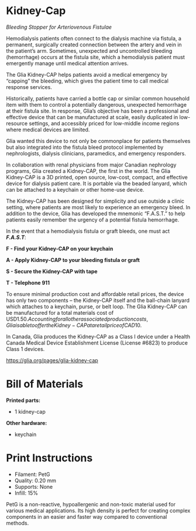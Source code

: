 # Kidney-Cap
*Bleeding Stopper for Arteriovenous Fistulae*

Hemodialysis patients often connect to the dialysis machine via fistula, a permanent, surgically created connection between the artery and vein in the patient’s arm. Sometimes, unexpected and uncontrolled bleeding (hemorrhage) occurs at the fistula site, which a hemodialysis patient must emergently manage until medical attention arrives.

The Glia Kidney-CAP helps patients avoid a medical emergency by “capping” the bleeding, which gives the patient time to call medical response services.

Historically, patients have carried a bottle cap or similar common household item with them to control a potentially dangerous, unexpected hemorrhage at their fistula site. In response, Glia’s objective has been a professional and effective device that can be manufactured at scale, easily duplicated in low-resource settings, and accessibly priced for low-middle income regions where medical devices are limited.

Glia wanted this device to not only be commonplace for patients themselves but also integrated into the fistula bleed protocol implemented by nephrologists, dialysis clinicians, paramedics, and emergency responders.

In collaboration with renal physicians from major Canadian nephrology programs, Glia created a Kidney-CAP, the first in the world.  The Glia Kidney-CAP is a 3D printed, open source, low-cost, compact, and effective device for dialysis patient care. It is portable via the beaded lanyard, which can be attached to a keychain or other home-use device.

The Kidney-CAP has been designed for simplicity and use outside a clinic setting, where patients are most likely to experience an emergency bleed.    In addition to the device, Glia has developed the mnemonic “F.A.S.T.”  to help patients easily remember the urgency of a potential fistula hemorrhage.

In the event that a hemodialysis fistula or graft bleeds, one must act ***F.A.S.T***:

**F - Find your Kidney-CAP on your keychain**

**A - Apply Kidney-CAP to your bleeding fistula or graft**

**S - Secure the Kidney-CAP with tape**

**T - Telephone 911**

To ensure minimal production cost and affordable retail prices, the device has only two components – the Kidney-CAP itself and the ball-chain lanyard which attaches to a keychain, purse, or belt loop.  The Glia Kidney-CAP can be manufactured for a total materials cost of USD$1.50.  Accounting for all other associated production costs, Glia is able to offer the Kidney-CAP at a retail price of CAD$10.

In Canada, Glia produces the Kidney-CAP as a Class I device under a Health Canada Medical Device Establishment License (License #6823) to produce Class 1 devices.

https://glia.org/pages/glia-kidney-cap

# Bill of Materials

**Printed parts:**
* 1 kidney-cap

**Other hardware:**
* keychain

# Print Instructions

* Filament: PetG
* Quality: 0.20 mm
* Supports: None
* Infill: 15%

PetG is a non-reactive, hypoallergenic and non-toxic material used for various medical applications. Its high density is perfect for creating complex components in an easier and faster way compared to conventional methods.
